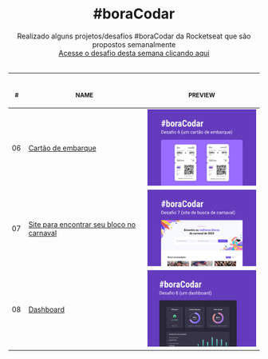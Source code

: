 <h1 align="center">#boraCodar</h1>

<p align="center">
    Realizado alguns projetos/desafios #boraCodar da Rocketseat que são propostos semanalmente <br>
    <a href="https://boracodar.dev">Acesse o desafio desta semana clicando aqui</a><br>
    <br><table align="center">
    <thead>
        <tr>
            <th align="center">
                <img width="20" height="1"> 
                <p>
                    <small>#</small>
                </p>
            </th>
            <th align="center">
                <img width="300" height="1"> 
                <p> 
                    <small>
                        NAME
                    </small>
                </p>
            </th>
            <th align="center">
                <img width="201" height="1">
                <p align="center"> 
                    <small>
                    PREVIEW
                    </small>
                </p>
            </th>
        </tr>
    </thead>
    <tbody>
        <tr>
            <td>06</td>
            <td><a href="Desafio 06">Cartão de embarque</a></td>
            <td align="center" ><a href="Desafio 06"><img width="300px" src="Desafio 06/.github/preview.jpg" /></a></td>
        </tr>
        <tr>
            <td>07</td>
            <td><a href="Desafio 07">Site para encontrar seu bloco no carnaval</a></td>
            <td align="center" ><a href="Desafio 07"><img width="300px" src="Desafio 07/.github/preview.jpg" /></a></td>
        </tr>
        <tr>
            <td>08</td>
            <td><a href="Desafio 08">Dashboard</a></td>
            <td align="center" ><a href="Desafio 08"><img width="300px" src="Desafio 08/.github/preview.jpg" /></a></td>
        </tr>
    </tbody>
</table></p>
